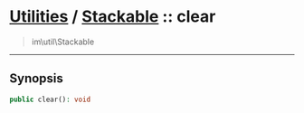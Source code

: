 # [Utilities](util.md) / [Stackable](util-Stackable.md) :: clear
 > im\util\Stackable
____

## Synopsis
```php
public clear(): void
```
